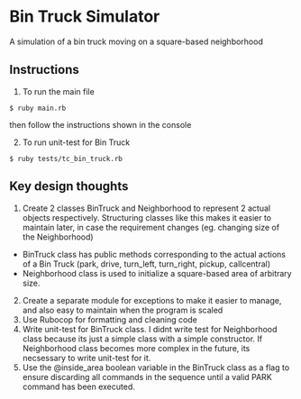 # Bin Truck Simulator
A simulation of a bin truck moving on a square-based neighborhood

## Instructions
1. To run the main file
```
$ ruby main.rb
```
then follow the instructions shown in the console

2. To run unit-test for Bin Truck
```
$ ruby tests/tc_bin_truck.rb
```

## Key design thoughts
1. Create 2 classes BinTruck and Neighborhood to represent 2 actual objects respectively. Structuring classes like this makes it easier to maintain later, in case the requirement changes (eg. changing size of the Neighborhood)
  * BinTruck class has public methods corresponding to the actual actions of a Bin Truck (park, drive, turn_left, turn_right, pickup, callcentral)
  * Neighborhood class is used to initialize a square-based area of arbitrary size.
2. Create a separate module for exceptions to make it easier to manage, and also easy to maintain when the program is scaled
3. Use Rubocop for formatting and cleaning code
4. Write unit-test for BinTruck class. I didnt write test for Neighborhood class because its just a simple class with a simple constructor. If Neighborhood class becomes more complex in the future, its necsessary to write unit-test for it.
5. Use the @inside_area boolean variable in the BinTruck class as a flag to ensure discarding all commands in the sequence until a valid PARK command has been executed.
